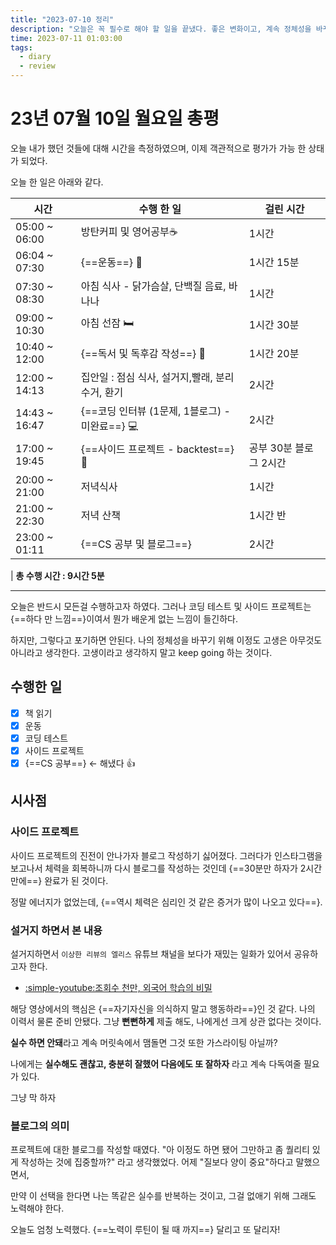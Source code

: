 ```yaml
---
title: "2023-07-10 정리"
description: "오늘은 꼭 필수로 해야 할 일을 끝냈다. 좋은 변화이고, 계속 정체성을 바꾸자"
time: 2023-07-11 01:03:00
tags:
  - diary
  - review
---
```


# 23년 07월 10일 월요일 총평

오늘 내가 했던 것들에 대해 시간을 측정하였으며, 이제 객관적으로 평가가 가능 한 상태가 되었다.

오늘 한 일은 아래와 같다.

| 시간          | 수행 한 일                                      | 걸린 시간              |
| ------------- | ----------------------------------------------- | ---------------------- |
| 05:00 ~ 06:00 | 방탄커피 및 영어공부☕                          | 1시간                  |
| 06:04 ~ 07:30 | {==운동==} 💪                                  | 1시간 15분             |
| 07:30 ~ 08:30 | 아침 식사 - 닭가슴살, 단백질 음료, 바나나       | 1시간                  |
| 09:00 ~ 10:30 | 아침 선잠  🛏️                                | 1시간 30분             |
| 10:40 ~ 12:00 | {==독서 및 독후감 작성==} 📖                   | 1시간 20분             |
| 12:00 ~ 14:13 | 집안일 : 점심 식사, 설거지,빨래, 분리수거, 환기 | 2시간                  |
| 14:43 ~ 16:47 | {==코딩 인터뷰 (1문제, 1블로그) - 미완료==} 💻 | 2시간                  |
| 17:00 ~ 19:45 | {==사이드 프로젝트 - backtest==} 🚀            | 공부 30분 블로그 2시간 |
| 20:00 ~ 21:00 | 저녁식사                                        | 1시간                  |
| 21:00 ~ 22:30 | 저녁 산책                                       | 1시간 반               |
| 23:00 ~ 01:11 | {==CS 공부 및 블로그==}                               | 2시간                  |
|
**총 수행 시간 : 9시간 5분**

---

오늘은 반드시 모든걸 수행하고자 하였다. 그러나 코딩 테스트 및 사이드 프로젝트는 {==하다 만 느낌==}이여서 뭔가 배운게 없는 느낌이 들긴하다.

하지만, 그렇다고 포기하면 안된다. 나의 정체성을 바꾸기 위해 이정도 고생은 아무것도 아니라고 생각한다. 고생이라고 생각하지 말고 keep going 하는 것이다.

## 수행한 일

- [x] 책 읽기
- [X] 운동
- [X] 코딩 테스트
- [X] 사이드 프로젝트
- [X] {==CS 공부==} <- 해냈다 👍

## 시사점

### 사이드 프로젝트

사이드 프로젝트의 진전이 안나가자 블로그 작성하기 싫어졌다. 그러다가 인스타그램을 보고나서 체력을 회복하니까 다시 블로그를 작성하는 것인데 {==30분만 하자가 2시간만에==} 완료가 된 것이다.

정말 에너지가 없었는데, {==역시 체력은 심리인 것 같은 증거가 많이 나오고 있다==}.

### 설거지 하면서 본 내용

설거지하면서 `이상한 리뷰의 엘리스` 유튜브 채널을 보다가 재밌는 일화가 있어서 공유하고자 한다.

* [:simple-youtube:조회수 천만, 외국어 학습의 비밀](https://www.youtube.com/watch?v=K6SrN4lViIA)

해당 영상에서의 핵심은 {==자기자신을 의식하지 말고 행동하라==}인 것 같다. 나의 이력서 물론 준비 안됐다. 그냥 **뻔뻔하게** 제출 해도, 나에게선 크게 상관 없다는 것이다. 

**실수 하면 안돼**라고 계속 머릿속에서 맴돌면 그것 또한 가스라이팅 아닐까? 

나에게는 **실수해도 괜찮고, 충분히 잘했어 다음에도 또 잘하자** 라고 계속 다독여줄 필요가 있다.

그냥 막 하자

### 블로그의 의미

프로젝트에 대한 블로그를 작성할 때였다. "아 이정도 하면 됐어 그만하고 좀 퀄리티 있게 작성하는 것에 집중할까?" 라고 생각했었다. 어제 "질보다 양이 중요"하다고 말했으면서,

만약 이 선택을 한다면 나는 똑같은 실수를 반복하는 것이고, 그걸 없애기 위해 그래도 노력해야 한다.

오늘도 엄청 노력했다. {==노력이 루틴이 될 때 까지==} 달리고 또 달리자!






